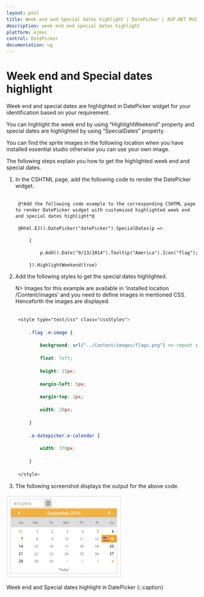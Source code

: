 ```yaml
---
layout: post
title: Week end and Special dates highlight | DatePicker | ASP.NET MVC | Syncfusion
description: week end and special dates highlight
platform: ejmvc
control: DatePicker
documentation: ug
---
```


# Week end and Special dates highlight

Week end and special dates are highlighted in DatePicker widget for your identification based on your requirement.

You can highlight the week end by using “HighlightWeekend” property and special dates are highlighted by using “SpecialDates” property.

You can find the sprite images in the following location when you have installed essential studio otherwise you can use your own image.

[Installed Drive]:\Users\[username]\AppData\Local\Syncfusion\EssentialStudio\X.X.X.X\JavaScript\samples\web\images\autocomplete\flags.png

The following steps explain you how to get the highlighted week end and special dates.

1. In the CSHTML page, add the following code to render the DatePicker widget.


   ~~~ cshtml

	@*Add the following code example to the corresponding CSHTML page to render DatePicker widget with customized highlighted week end and special dates highlight*@

	@Html.EJ().DatePicker("datePicker").SpecialDates(p =>

		{

			p.Add().Date("9/13/2014").Tooltip("America").Icon("flag");

		}).HighlightWeekend(true)

   ~~~
  


2. Add the following styles to get the special dates highlighted.

   N> Images for this example are available in ‘installed location /Content/images’ and you need to define images in mentioned CSS. Henceforth the images are displayed.


   ~~~ css

	<style type="text/css" class="cssStyles">

		.flag .e-image {

			background: url("../Content/images/flags.png") no-repeat scroll -50px -75px rgba(0, 0, 0, 0);

			float: left;

			height: 15px;

			margin-left: 5px;

			margin-top: 1px;

			width: 20px;

		}

		.e-datepicker.e-calendar {

			width: 370px;

		}

	</style>

   ~~~

3. The following screenshot displays the output for the above code.



![](Week-end-and-Special-dates-highlight_images/Week-end-and-Special-dates-highlight_img2.png)

Week end and Special dates highlight in DatePicker
{:.caption}